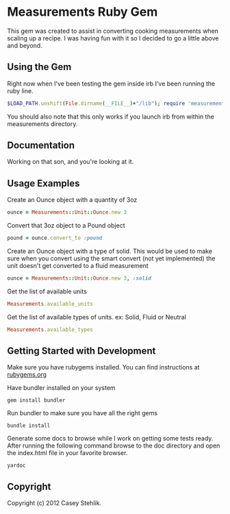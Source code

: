 # Measurements Ruby Gem
This gem was created to assist in converting cooking measurements when scaling up a recipe.
I was having fun with it so I decided to go a little above and beyond.

## Using the Gem
Right now when I've been testing the gem inside irb I've been running the ruby line.

```ruby
$LOAD_PATH.unshift(File.dirname(__FILE__)+"/lib"); require 'measurements'
```

You should also note that this only works if you launch irb from within the measurements directory.

## Documentation
Working on that son, and you're looking at it.

## Usage Examples
Create an Ounce object with a quantity of 3oz

```ruby
ounce = Measurements::Unit::Ounce.new 3
```

Convert that 3oz object to a Pound object

```ruby
pound = ounce.convert_to :pound
```

Create an Ounce object with a type of solid. This would be used to make sure when you convert
using the smart convert (not yet implemented) the unit doesn't get converted to a fluid measurement

```ruby
ounce = Measurements::Unit::Ounce.new 3, :solid
```
	
Get the list of available units

```ruby
Measurements.available_units
```
	
Get the list of available types of units. ex: Solid, Fluid or Neutral

```ruby
Measurements.available_types
```
	
## Getting Started with Development
Make sure you have rubygems installed. You can find instructions at [rubygems.org](http://docs.rubygems.org/read/chapter/3)

Have bundler installed on your system

	gem install bundler
	
Run bundler to make sure you have all the right gems

	bundle install
	
Generate some docs to browse while I work on getting some tests ready. After running the following command
browse to the doc directory and open the index.html file in your favorite browser.

	yardoc
	
## Copyright
Copyright (c) 2012 Casey Stehlik.